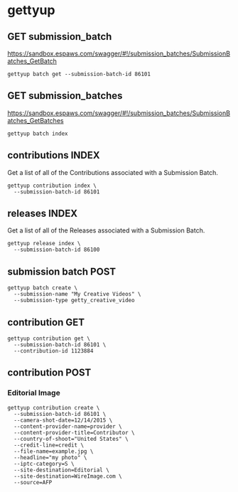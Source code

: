 # gettyup

## GET submission_batch
https://sandbox.espaws.com/swagger/#!/submission_batches/SubmissionBatches_GetBatch
```
gettyup batch get --submission-batch-id 86101
```

## GET submission_batches
https://sandbox.espaws.com/swagger/#!/submission_batches/SubmissionBatches_GetBatches
```
gettyup batch index
```

## contributions INDEX
Get a list of all of the Contributions associated with a Submission Batch.
```
gettyup contribution index \
  --submission-batch-id 86101
```

## releases INDEX
Get a list of all of the Releases associated with a Submission Batch.
```
gettyup release index \
  --submission-batch-id 86100
```

## submission batch POST
```
gettyup batch create \
  --submission-name "My Creative Videos" \
  --submission-type getty_creative_video
```

## contribution GET
```
gettyup contribution get \
  --submission-batch-id 86101 \
  --contribution-id 1123884
```

## contribution POST

### Editorial Image
```
gettyup contribution create \
  --submission-batch-id 86101 \
  --camera-shot-date=12/14/2015 \
  --content-provider-name=provider \
  --content-provider-title=Contributor \
  --country-of-shoot="United States" \
  --credit-line=credit \
  --file-name=example.jpg \
  --headline="my photo" \
  --iptc-category=S \
  --site-destination=Editorial \
  --site-destination=WireImage.com \
  --source=AFP
```
